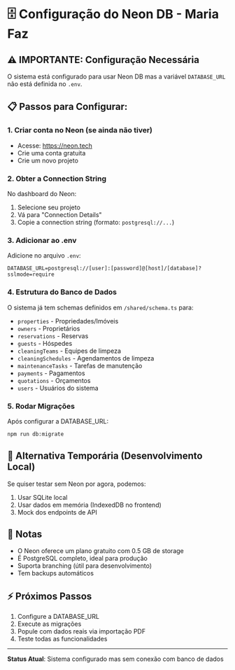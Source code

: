 # 🗄️ Configuração do Neon DB - Maria Faz

## ⚠️ IMPORTANTE: Configuração Necessária

O sistema está configurado para usar Neon DB mas a variável `DATABASE_URL` não está definida no `.env`.

## 📋 Passos para Configurar:

### 1. Criar conta no Neon (se ainda não tiver)
- Acesse: https://neon.tech
- Crie uma conta gratuita
- Crie um novo projeto

### 2. Obter a Connection String
No dashboard do Neon:
1. Selecione seu projeto
2. Vá para "Connection Details"
3. Copie a connection string (formato: `postgresql://...`)

### 3. Adicionar ao .env
Adicione no arquivo `.env`:
```
DATABASE_URL=postgresql://[user]:[password]@[host]/[database]?sslmode=require
```

### 4. Estrutura do Banco de Dados

O sistema já tem schemas definidos em `/shared/schema.ts` para:
- `properties` - Propriedades/Imóveis
- `owners` - Proprietários
- `reservations` - Reservas
- `guests` - Hóspedes
- `cleaningTeams` - Equipes de limpeza
- `cleaningSchedules` - Agendamentos de limpeza
- `maintenanceTasks` - Tarefas de manutenção
- `payments` - Pagamentos
- `quotations` - Orçamentos
- `users` - Usuários do sistema

### 5. Rodar Migrações

Após configurar a DATABASE_URL:
```bash
npm run db:migrate
```

## 🔧 Alternativa Temporária (Desenvolvimento Local)

Se quiser testar sem Neon por agora, podemos:
1. Usar SQLite local
2. Usar dados em memória (IndexedDB no frontend)
3. Mock dos endpoints de API

## 📝 Notas

- O Neon oferece um plano gratuito com 0.5 GB de storage
- É PostgreSQL completo, ideal para produção
- Suporta branching (útil para desenvolvimento)
- Tem backups automáticos

## ⚡ Próximos Passos

1. Configure a DATABASE_URL
2. Execute as migrações
3. Popule com dados reais via importação PDF
4. Teste todas as funcionalidades

---

**Status Atual**: Sistema configurado mas sem conexão com banco de dados